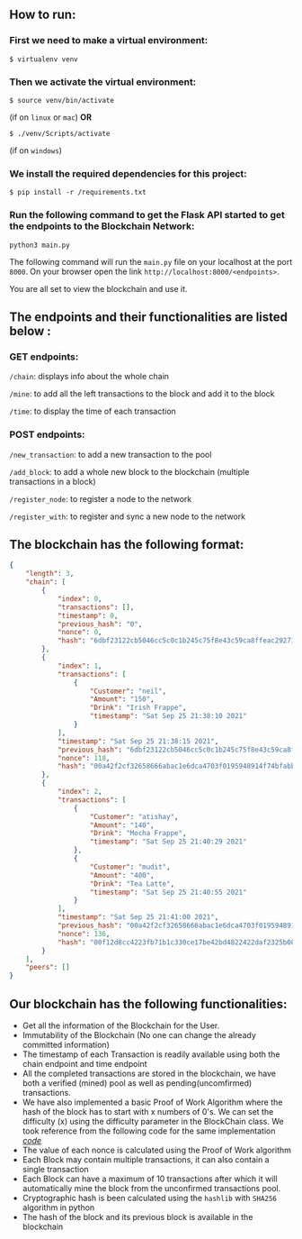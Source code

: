 ## How to run: 

### First we need to make a virtual environment:
```shell
$ virtualenv venv
```

### Then we activate the virtual environment:
```shell
$ source venv/bin/activate
```
(if on `linux` or `mac`)
**OR**
```shell
$ ./venv/Scripts/activate
```
(if on `windows`)

### We install the required dependencies for this project:
```shell
$ pip install -r /requirements.txt
```
### Run the following command to get the Flask API started to get the endpoints to the Blockchain Network:
```shell
python3 main.py
```
The following command will run the `main.py` file on your localhost at the port `8000`.
On your browser open the link `http://localhost:8000/<endpoints>`.

You are all set to view the blockchain and use it.

## The endpoints and their functionalities are listed below :

### GET endpoints:

`/chain`: displays info about the whole chain

 `/mine`:  to add all the left transactions to the block and add it to the block

`/time`:  to display the time of each transaction
                                
### POST endpoints:

`/new_transaction`: to add a new transaction to the pool

`/add_block`:       to add a whole new block to the blockchain (multiple transactions in a block)

`/register_node`:   to register a node to the network

`/register_with`:   to register and sync a new node to the network
## The blockchain has the following format:
```json
{
    "length": 3,
    "chain": [
        {
            "index": 0,
            "transactions": [],
            "timestamp": 0,
            "previous_hash": "0",
            "nonce": 0,
            "hash": "6dbf23122cb5046cc5c0c1b245c75f8e43c59ca8ffeac292715e5078e631d0c9"
        },
        {
            "index": 1,
            "transactions": [
                {
                    "Customer": "neil",
                    "Amount": "150",
                    "Drink": "Irish Frappe",
                    "timestamp": "Sat Sep 25 21:38:10 2021"
                }
            ],
            "timestamp": "Sat Sep 25 21:38:15 2021",
            "previous_hash": "6dbf23122cb5046cc5c0c1b245c75f8e43c59ca8ffeac292715e5078e631d0c9",
            "nonce": 118,
            "hash": "00a42f2cf32658666abac1e6dca4703f0195948914f74bfabba49831a8f07c82"
        },
        {
            "index": 2,
            "transactions": [
                {
                    "Customer": "atishay",
                    "Amount": "140",
                    "Drink": "Mocha Frappe",
                    "timestamp": "Sat Sep 25 21:40:29 2021"
                },
                {
                    "Customer": "mudit",
                    "Amount": "400",
                    "Drink": "Tea Latte",
                    "timestamp": "Sat Sep 25 21:40:55 2021"
                }
            ],
            "timestamp": "Sat Sep 25 21:41:00 2021",
            "previous_hash": "00a42f2cf32658666abac1e6dca4703f0195948914f74bfabba49831a8f07c82",
            "nonce": 136,
            "hash": "00f12d8cc4223fb71b1c330ce17be42bd4822422daf2325b081b0613010f23b2"
        }
    ],
    "peers": []
}
```
## Our blockchain has the following functionalities:

  - Get all the information of the Blockchain for the User.
  - Immutability of the Blockchain (No one can change the already committed information)  
  - The timestamp of each Transaction is readily available using both the chain endpoint and time endpoint
  - All the completed transactions are stored in the blockchain, we have both a verified (mined) pool as well as pending(uncomfirmed) transactions.
  - We have also implemented a basic Proof of Work Algorithm where the hash of the block has to start with x numbers of 0's. We can set the difficulty (x) using the difficulty parameter in the BlockChain class. We took reference from the following code for the same implementation [*code*](https://gist.github.com/satwikkansal/4a857cad2797b9d199547a752933a715)
  - The value of each nonce is calculated using the Proof of Work algorithm
  - Each Block may contain multiple transactions, it can also contain a single transaction
  - Each Block can have a maximum of 10 transactions after which it will automatically mine the block from the unconfirmed transactions pool.
  - Cryptographic hash is been calculated using the `hashlib` with `SHA256` algorithm in python  
  - The hash of the block and its previous block is available in the blockchain
